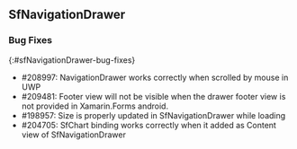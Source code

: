 ## SfNavigationDrawer

### Bug Fixes
{:#sfNavigationDrawer-bug-fixes}

* \#208997: NavigationDrawer works correctly when scrolled by mouse in UWP
* \#209481: Footer view will not be visible when the drawer footer view is not provided in Xamarin.Forms android.
* \#198957: Size is properly updated in SfNavigationDrawer while loading
* \#204705: SfChart binding works correctly when it added as Content view of SfNavigationDrawer



